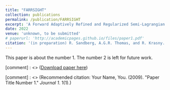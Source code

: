 ```yaml
---
title: "FARRSIGHT"
collection: publications
permalink: /publication/FARRSIGHT
excerpt: 'A Forward Adaptively Refined and Regularized Semi-Lagrangian Integral GPU- and Hierarchical Tree-code-accelerated method for the Vlasov-Poisson system.'
date: 2022
venue: 'unknown, to be submitted'
# paperurl: 'http://academicpages.github.io/files/paper1.pdf'
citation: '(in preparation) R. Sandberg, A.G.R. Thomas, and R. Krasny. &quot;FARRSIGHT.&quot;'
---
```

This paper is about the number 1. The number 2 is left for future work.

[comment] : <> ([Download paper here](http://academicpages.github.io/files/paper1.pdf))

[comment] : <> (Recommended citation: Your Name, You. (2009). "Paper Title Number 1." <i>Journal 1</i>. 1(1).)
